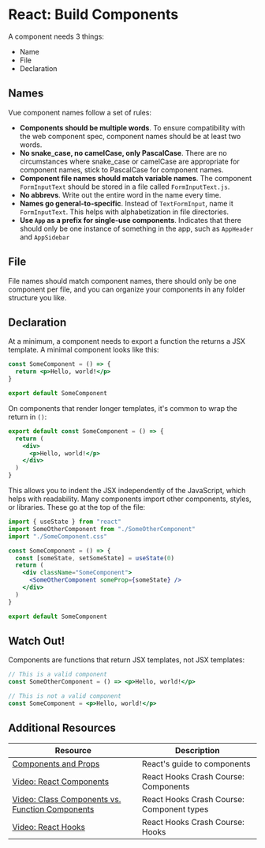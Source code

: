 # React: Build Components

A component needs 3 things:

* Name
* File
* Declaration

## Names

Vue component names follow a set of rules:

* **Components should be multiple words**. To ensure compatibility with the web component spec, component names should be at least two words.
* <strong>No snake_case, no camelCase, only PascalCase</strong>. There are no circumstances where snake_case or camelCase are appropriate for component names, stick to PascalCase for component names.
* **Component file names should match variable names**. The component `FormInputText` should be stored in a file called `FormInputText.js`.
* **No abbrevs**. Write out the entire word in the name every time.
* **Names go general-to-specific**. Instead of `TextFormInput`, name it `FormInputText`. This helps with alphabetization in file directories.
* **Use `App` as a prefix for single-use components**. Indicates that there should only be one instance of something in the app, such as `AppHeader` and `AppSidebar`

## File

File names should match component names, there should only be one component per file, and you can organize your components in any folder structure you like.

## Declaration

At a minimum, a component needs to export a function the returns a JSX template. A minimal component looks like this:

```jsx
const SomeComponent = () => {
  return <p>Hello, world!</p> 
}

export default SomeComponent
```

On components that render longer templates, it's common to wrap the return in `()`:

```jsx
export default const SomeComponent = () => {
  return (
    <div>
      <p>Hello, world!</p> 
    </div>
  )
}
```

This allows you to indent the JSX independently of the JavaScript, which helps with readability. Many components import other components, styles, or libraries. These go at the top of the file:

```jsx
import { useState } from "react"
import SomeOtherComponent from "./SomeOtherComponent"
import "./SomeComponent.css"

const SomeComponent = () => {
  const [someState, setSomeState] = useState(0)
  return (
    <div className="SomeComponent">
      <SomeOtherComponent someProp={someState} />
    </div>
  )
}

export default SomeComponent
```

## Watch Out!

Components are functions that return JSX templates, not JSX templates:

```jsx
// This is a valid component
const SomeOtherComponent = () => <p>Hello, world!</p>

// This is not a valid component
const SomeComponent = <p>Hello, world!</p>
```

## Additional Resources
| Resource | Description |
| --- | --- |
| [Components and Props](https://reactwithhooks.netlify.app/docs/components-and-props.html) | React's guide to components |
| [Video: React Components](https://www.youtube.com/watch?v=9U3IhLAnSxM&t=440s) | React Hooks Crash Course: Components |
| [Video: Class Components vs. Function Components](https://www.youtube.com/watch?v=9U3IhLAnSxM&t=806s) | React Hooks Crash Course: Component types |
| [Video: React Hooks](https://www.youtube.com/watch?v=9U3IhLAnSxM&t=852s) | React Hooks Crash Course: Hooks |
